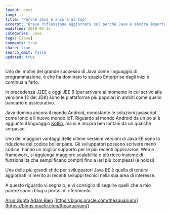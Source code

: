 ```yaml
---
layout: post
lang: it
title: "Perché Java è ancora al top"
excerpt: "Breve riflessione aggiornata sul perchè Java è ancora importante a più di 20 anni dalla sua nascita"
modified: 2019-05-15
categories: Java
tags: [Java]
comments: true
share: true
search_omit: false
updated: true
---
```


Uno dei motivi del grande successo di Java come linguaggio di programmazione, è che ha dominato lo spazio Enterprise dagli inizi e continua a farlo. 

In precedenza J2EE e oggi JEE 8 (per arrivare al momento in cui scrivo alla versione 12 del JDK) sono le piattaforme più popolari in ambiti come quello bancario e assicurativo.

Java domina ancora il mondo Android, nonostante le soluzioni javascript come Ionic e il nuovo mondo IoT. Riguardo al mondo Android da un po si è aggiunto il linguaggio [Kotlin](https://kotlinlang.org/), ma si è ancora ben lontani da un qualche sorpasso. 

Uno dei maggiori vantaggi delle ultime versioni versioni di Java EE sono la riduzione del codice boiler plate. Gli sviluppatori possono scrivere meno codice, hanno un miglior supporto per le più recenti applicazioni Web e framework, si aggiunga maggiore scalabilità e più ricco insieme di funzionalità che semplificano compiti fino a ieri più complessi (e noiosi). 

Una delle più grandi sfide per sviluppatori Java EE è quella di tenersi aggiornati in merito ai recenti sviluppi tecnici nella sua area di interesse. 

A questo riguardo vi segnalo, e vi consiglio di seguire quelli che a mio parere sono i blog o portali di riferimento. 

[Arun Gupta](http://blog.arungupta.me/)
[Adam Bien](http://adam-bien.com/roller/abien/)
[https://blogs.oracle.com/theaquarium/](https://blogs.oracle.com/theaquarium/)
